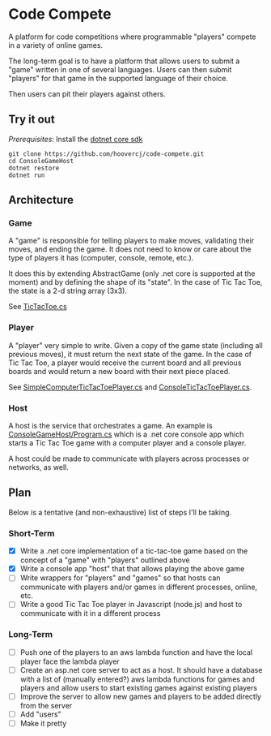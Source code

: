 # Code Compete

A platform for code competitions where programmable "players" compete in a variety of online games.

The long-term goal is to have a platform that allows users to submit a "game" written in one of several languages. Users can then submit "players" for that game in the supported language of their choice.

Then users can pit their players against others.

## Try it out

_Prerequisites_: Install the [dotnet core sdk](https://www.microsoft.com/net/learn/get-started/)

```shell
git clone https://github.com/hoovercj/code-compete.git
cd ConsoleGameHost
dotnet restore
dotnet run
```

## Architecture

### Game
A "game" is responsible for telling players to make moves, validating their moves, and ending the game. It does not need to know or care about the type of players it has (computer, console, remote, etc.).

It does this by extending AbstractGame (only .net core is supported at the moment) and by defining the shape of its "state". In the case of Tic Tac Toe, the state is a 2-d string array (3x3).

See [TicTacToe.cs](./TicTacToe/TicTacToeDotNet/TicTacToe.cs)

### Player

A "player" very simple to write. Given a copy of the game state (including all previous moves), it must return the next state of the game. In the case of Tic Tac Toe, a player would receive the current board and all previous boards and would return a new board with their next piece placed.

See [SimpleComputerTicTacToePlayer.cs](TicTacToe/SimpleComputerTicTacToePlayer/SimpleComputerTicTacToePlayer.cs) and [ConsoleTicTacToePlayer.cs](TicTacToe/ConsoleTicTacToePlayer/ConsoleTicTacToePlayer.cs).

### Host

A host is the service that orchestrates a game. An example is [ConsoleGameHost/Program.cs](ConsoleGameHost/Program.cs) which is a .net core console app which starts a Tic Tac Toe game with a computer player and a console player.

A host could be made to communicate with players across processes or networks, as well.

## Plan

Below is a tentative (and non-exhaustive) list of steps I'll be taking.

### Short-Term

* [X] Write a .net core implementation of a tic-tac-toe game based on the concept of a "game" with "players" outlined above
* [X] Write a console app "host" that that allows playing the above game
* [ ] Write wrappers for "players" and "games" so that hosts can communicate with players and/or games in different processes, online, etc.
* [ ] Write a good Tic Tac Toe player in Javascript (node.js) and host to communicate with it in a different process

### Long-Term
* [ ] Push one of the players to an aws lambda function and have the local player face the lambda player
* [ ] Create an asp.net core server to act as a host. It should have a database with a list of (manually entered?) aws lambda functions for games and players and allow users to start existing games against existing players
* [ ] Improve the server to allow new games and players to be added directly from the server
* [ ] Add "users"
* [ ] Make it pretty